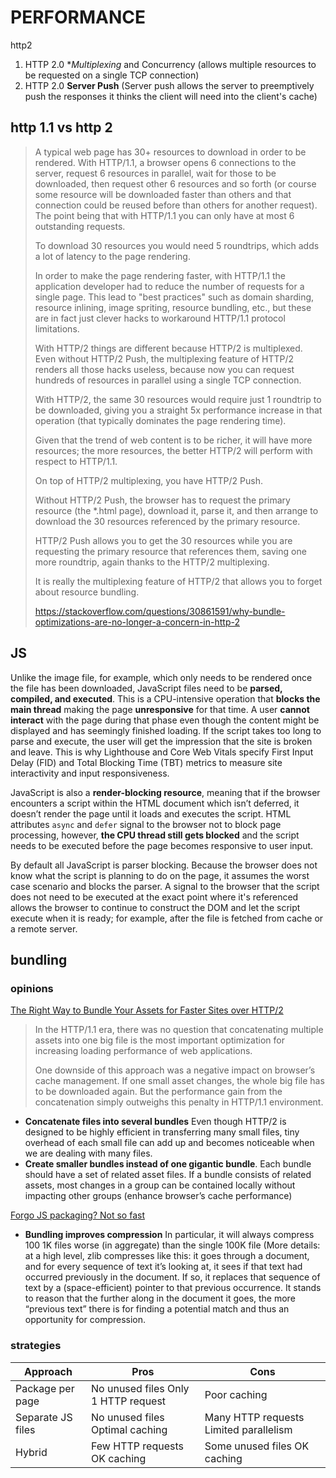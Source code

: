 # PERFORMANCE

http2

1. HTTP 2.0 **Multiplexing* and Concurrency (allows multiple resources to be requested on a single TCP connection)
2. HTTP 2.0 **Server Push** (Server push allows the server to preemptively push the responses it thinks the client will need into the client's cache)

## http 1.1 vs http 2

> A typical web page has 30+ resources to download in order to be rendered. With HTTP/1.1, a browser opens 6 connections to the server, request 6 resources in parallel, wait for those to be downloaded, then request  other 6 resources and so forth (or course some resource will be  downloaded faster than others and that connection could be reused before than others for another request). The point being that with HTTP/1.1 you can only have at most 6  outstanding requests.
>
> To download 30 resources you would need 5 roundtrips, which adds a lot of latency to the page rendering.
>
> In order to make the page rendering faster, with HTTP/1.1 the  application developer had to reduce the number of requests for a single  page. This lead to "best practices" such as domain sharding, resource  inlining, image spriting, resource bundling, etc., but these are in fact just clever hacks to workaround HTTP/1.1 protocol limitations.
>
> With HTTP/2 things are different because HTTP/2 is multiplexed. Even without HTTP/2 Push, the multiplexing feature of HTTP/2 renders all those hacks useless, because now you can request hundreds of resources  in parallel using a single TCP connection.
>
> With HTTP/2, the same 30 resources would require just 1 roundtrip to  be downloaded, giving you a straight 5x performance increase in that operation (that typically dominates the page rendering time).
>
> Given that the trend of web content is to be richer, it will have  more resources; the more resources, the better HTTP/2 will perform with  respect to HTTP/1.1.
>
> On top of HTTP/2 multiplexing, you have HTTP/2 Push.
>
> Without HTTP/2 Push, the browser has to request the primary resource  (the *.html page), download it, parse it, and then arrange to download  the 30 resources referenced by the primary resource.
>
> HTTP/2 Push allows you to get the 30 resources while you are  requesting the primary resource that references them, saving one more  roundtrip, again thanks to the HTTP/2 multiplexing.
>
> It is really the multiplexing feature of HTTP/2 that allows you to forget about resource bundling.
>
> https://stackoverflow.com/questions/30861591/why-bundle-optimizations-are-no-longer-a-concern-in-http-2

## JS

Unlike the image file, for example, which only needs to be rendered  once the file has been downloaded, JavaScript files need to be **parsed, compiled, and executed**. This is a CPU-intensive operation that **blocks the main thread** making the page **unresponsive** for that time. A user **cannot interact** with the page during that phase even though the content might be  displayed and has seemingly finished loading. If the script takes too  long to parse and execute, the user will get the impression that the  site is broken and leave. This is why Lighthouse and Core Web Vitals  specify First Input Delay (FID) and Total Blocking Time (TBT) metrics to measure site interactivity and input responsiveness.

JavaScript is also a **render-blocking resource**, meaning that if the browser encounters a script within the HTML  document which isn’t deferred, it doesn’t render the page until it loads and executes the script. HTML attributes `async` and `defer` signal to the browser not to block page processing, however, **the CPU thread still gets blocked** and the script needs to be executed before the page becomes responsive to user input.

By default all JavaScript is parser blocking. Because the browser does  not know what the script is planning to do on the page, it assumes the  worst case scenario and blocks the parser. A signal to the browser that  the script does not need to be executed at the exact point where it's  referenced allows the browser to continue to construct the DOM and let  the script execute when it is ready; for example, after the file is  fetched from cache or a remote server.

## bundling

### opinions

[The Right Way to Bundle Your Assets for Faster Sites over HTTP/2](https://medium.com/@asyncmax/the-right-way-to-bundle-your-assets-for-faster-sites-over-http-2-437c37efe3ff)

> In the HTTP/1.1 era, there was no question that concatenating multiple assets into one big file is the most important optimization for increasing loading performance of web applications.
>
> One downside of this approach was a negative impact on browser’s cache management. If one small asset changes, the whole big file has to be  downloaded again. But the performance gain from the concatenation simply outweighs this penalty in HTTP/1.1 environment.

* **Concatenate files into several bundles**
  Even though HTTP/2 is designed to be highly efficient in transferring many small files, tiny overhead of each small file can add up and becomes noticeable when we are dealing with many files.
* **Create smaller bundles instead of one gigantic bundle**. Each bundle should have a set of related asset files.
  If a bundle consists of related assets, most changes in a group can be contained locally without impacting other groups (enhance browser’s cache performance)

[Forgo JS packaging? Not so fast](https://blog.khanacademy.org/forgo-js-packaging-not-so-fast/)

* **Bundling improves compression**
  In particular, it will always compress 100 1K files worse (in aggregate) than the single 100K file
  (More details: at a high level, zlib compresses like this: it goes through a document, and for every sequence of text it’s looking at, it sees if that text had occurred previously in the document. If so, it replaces that sequence of text by a (space-efficient) pointer to that previous occurrence. It stands to reason that the further along in the  document it goes, the more “previous text” there is for finding a potential match and thus an opportunity for compression.

### strategies

| Approach          | Pros                                | Cons                                   |
| ----------------- | ----------------------------------- | -------------------------------------- |
| Package per page  | No unused files Only 1 HTTP request | Poor caching                           |
| Separate JS files | No unused files Optimal caching     | Many HTTP requests Limited parallelism |
| Hybrid            | Few HTTP requests OK caching        | Some unused files OK caching           |


